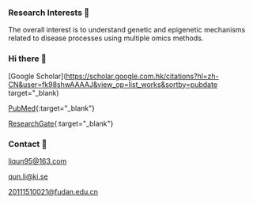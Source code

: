 ### Research Interests 🏃
The overall interest is to understand genetic and epigenetic mechanisms related to disease processes using multiple omics methods.

### Hi there 👋
[Google Scholar](https://scholar.google.com.hk/citations?hl=zh-CN&user=fk98shwAAAAJ&view_op=list_works&sortby=pubdate target="_blank)

[PubMed](https://www.ncbi.nlm.nih.gov/myncbi/l.qun.1/bibliography/public/){:target="_blank"}

[ResearchGate](https://www.researchgate.net/profile/Qun-Li-43){:target="_blank"}

### Contact 🙈
liqun95@163.com

qun.li@ki.se

20111510021@fudan.edu.cn

<!--
**QunATCG/QunATCG** is a ✨ _special_ ✨ repository because its `README.md` (this file) appears on your GitHub profile.

Here are some ideas to get you started:

- 🔭 I’m currently working on ...
- 🌱 I’m currently learning ...
- 👯 I’m looking to collaborate on ...
- 🤔 I’m looking for help with ...
- 💬 Ask me about ...
- 📫 How to reach me: ...
- 😄 Pronouns: ...
- ⚡ Fun fact: ...
-->
